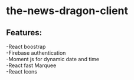 # the-news-dragon-client
## Features:

-React boostrap </br>
-Firebase authentication <br/>
-Moment js for dynamic date and time <br/>
-React fast Marquee <br/>
-React Icons <br/>

